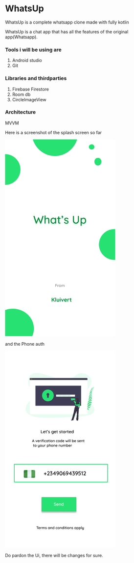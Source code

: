 # WhatsUp
WhatsUp is a complete whatsapp clone made with fully kotlin

WhatsUp is a chat app that has all the features of the original app(Whatsapp).

### Tools i will be using are

1. Android studio
2. Git

### Libraries and thirdparties

1. Firebase Firestore
2. Room db
3. CircleImageView

### Architecture
 MVVM
 
 Here is a screenshot of the splash screen so far
 
 ![alt text](https://github.com/Tristankluivert/WhatsUp/blob/master/Screenshots/WhatsUpSplash.png)
 
 and the Phone auth
 
 ![alt text](https://github.com/Tristankluivert/WhatsUp/blob/master/Screenshots/Android%20-%201.png)
 
 Do pardon the Ui, there will be changes for sure.
